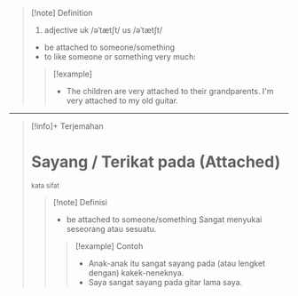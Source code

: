 >[!note] Definition
>1. adjective
uk  /əˈtætʃt/ us  /əˈtætʃt/
>-  be attached to someone/something
>-  to like someone or something very much:
> > [!example] 
> > - The children are very attached to their grandparents.
I'm very attached to my old guitar.

---

>[!info]+ Terjemahan
> # Sayang / Terikat pada (Attached)
><small>kata sifat</small>
> > [!note] Definisi
> > - be attached to someone/something
> > Sangat menyukai seseorang atau sesuatu.
> > > [!example] Contoh
> > > - Anak-anak itu sangat sayang pada (atau lengket dengan) kakek-neneknya.
> > > - Saya sangat sayang pada gitar lama saya.